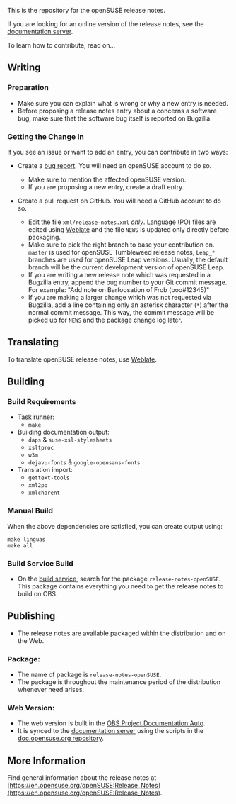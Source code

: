 This is the repository for the openSUSE release notes.

If you are looking for an online version of the release notes, see the
[documentation server](https://doc.opensuse.org/release-notes).

To learn how to contribute, read on...

## Writing

### Preparation
  * Make sure you can explain what is wrong or why a new entry is needed.
  * Before proposing a release notes entry about a concerns a software bug,
    make sure that the software bug itself is reported on Bugzilla.

### Getting the Change In
If you see an issue or want to add an entry, you can contribute in two ways:

* Create a [bug report](https://bugzilla.opensuse.org/enter_bug.cgi?&product=openSUSE%20Distribution&component=Release%20Notes&short_desc=[rn]+&assigned_to=sknorr%40suse.com).
  You will need an openSUSE account to do so.
  * Make sure to mention the affected openSUSE version.
  * If you are proposing a new entry, create a draft entry.

* Create a pull request on GitHub. You will need a GitHub account to do so.
  * Edit the file `xml/release-notes.xml` *only*. Language (PO) files are
    edited using [Weblate](https://l10n.opensuse.org/projects/release-notes-opensuse/)
    and the file `NEWS` is updated only directly before packaging.
  * Make sure to pick the right branch to base your contribution on. `master` is
    used for openSUSE Tumbleweed release notes, `Leap_*` branches are used for
    openSUSE Leap versions. Usually, the default branch will be the current
    development version of openSUSE Leap.
  * If you are writing a new release note which was requested in a Bugzilla
    entry, append the bug number to your Git commit message.
    For example: "Add note on Barfoosation of Frob (boo#12345)"
  * If you are making a larger change which was not requested via Bugzilla,
    add a line containing only an asterisk character (`*`) after the normal
    commit message. This way, the commit message will be picked up for `NEWS`
    and the package change log later.

## Translating

To translate openSUSE release notes, use [Weblate](https://l10n.opensuse.org/projects/release-notes-opensuse/).

## Building

### Build Requirements

* Task runner:
  - `make`
* Building documentation output:
  - `daps` & `suse-xsl-stylesheets`
  - `xsltproc`
  - `w3m`
  - `dejavu-fonts` & `google-opensans-fonts`
* Translation import:
  - `gettext-tools`
  - `xml2po`
  - `xmlcharent`

### Manual Build

When the above dependencies are satisfied, you can create output using:

  ```
  make linguas
  make all
  ```

### Build Service Build
* On the [build service](https://build.opensuse.org), search for the package
  `release-notes-openSUSE`. This package contains everything you need
  to get the release notes to build on OBS.


## Publishing

* The release notes are available packaged within the distribution and on the
  Web.

### Package:
  * The name of package is `release-notes-openSUSE`.
  * The package is throughout the maintenance period of the distribution
    whenever need arises.

### Web Version:
  * The web version is built in the [OBS Project Documentation:Auto](https://build.opensuse.org/project/show/Documentation:Auto).
  * It is synced to the [documentation server](https://doc.opensuse.org/release-notes) using the scripts in the [doc.opensuse.org repository](https://github.com/openSUSE/doc-o-o).

## More Information

Find general information about the release notes at
[https://en.opensuse.org/openSUSE:Release_Notes](https://en.opensuse.org/openSUSE:Release_Notes).
